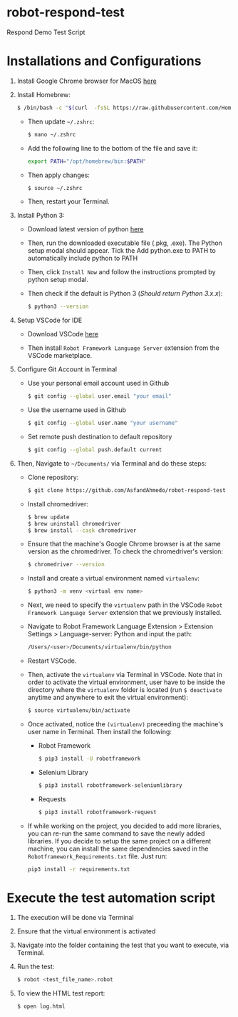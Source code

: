 # robot-respond-test
Respond Demo Test Script

# Installations and Configurations

1. Install Google Chrome browser for MacOS [here](https://www.google.com/chrome/)

2. Install Homebrew:
    ```bash
    $ /bin/bash -c "$(curl  -fsSL https://raw.githubusercontent.com/Homebrew/install/HEAD/install.sh)"
    ```

    - Then update `~/.zshrc`:
        ```bash
        $ nano ~/.zshrc
        ```

    - Add the following line to the bottom of the file and save it:
        ```bash
        export PATH="/opt/homebrew/bin:$PATH"
        ```

    - Then apply changes:
        ```bash
        $ source ~/.zshrc
        ```

    - Then, restart your Terminal.

3. Install Python 3:
    -   Download latest version of python [here](https://www.python.org/downloads/)

    -   Then, run the downloaded executable file (.pkg, .exe). The Python setup modal should appear. Tick the Add python.exe to PATH to automatically include python to PATH

    -   Then, click `Install Now` and follow the instructions prompted by python setup modal.

    -   Then check if the default is Python 3 (*Should return Python 3.x.x*):
        ```bash
        $ python3 --version
        ```

4. Setup VSCode for IDE
    -   Download VSCode [here](https://code.visualstudio.com/download)

    -   Then install `Robot Framework Language Server` extension from the VSCode marketplace.

5. Configure Git Account in Terminal
    -   Use your personal email account used in Github
        ```bash
        $ git config --global user.email "your email"
        ```
    -   Use the username used in Github
        ```bash
        $ git config --global user.name "your username"
        ```
    
    -   Set remote push destination to default repository
        ```bash
        $ git config --global push.default current
        ```

6. Then, Navigate to `~/Documents/` via Terminal and do these steps:
    -   Clone repository:
        ```bash
        $ git clone https://github.com/AsfandAhmedo/robot-respond-test
        ```
    
    -   Install chromedriver:
        ```bash
        $ brew update
        $ brew uninstall chromedriver
        $ brew install --cask chromedriver
        ```

    -   Ensure that the machine's Google Chrome browser is at the same version as the chromedriver. To check the chromedriver's version:
        ```bash
        $ chromedriver --version
        ```

    - Install and create a virtual environment named `virtualenv`:
        ```bash
        $ python3 -m venv <virtual env name>
        ```

    - Next, we need to specify the `virtualenv` path in the VSCode `Robot Framework Language Server` extension that we previously installed.

    - Navigate to Robot Framework Language Extension > Extension Settings > Language-server: Python and input the path:
        ```bash
        /Users/<user>/Documents/virtualenv/bin/python
        ```

    -   Restart VSCode.

    - Then, activate the `virtualenv` via Terminal in VSCode. Note that in order to activate the virtual environment, user have to be inside the directory where the `virtualenv` folder is located (run `$ deactivate` anytime and anywhere to exit the virtual environment):
        ```bash
        $ source virtualenv/bin/activate
        ```

    - Once activated, notice the `(virtualenv)` preceeding the machine's user name in Terminal. Then install the following:
        - Robot Framework
            ```bash
            $ pip3 install -U robotframework
            ```

        - Selenium Library
            ```bash
            $ pip3 install robotframework-seleniumlibrary
            ```

        - Requests
            ```bash
            $ pip3 install robotframework-request

    -   If while working on the project, you decided to add more libraries, you can re-run the same command to save the newly added libraries. If you decide to setup the same project on a different machine, you can install the same dependencies saved in the `Robotframework_Requirements.txt` file. Just run:
        ```bash
        pip3 install -r requirements.txt
        ```

# Execute the test automation script

1. The execution will be done via Terminal

2. Ensure that the virtual environment is activated

3. Navigate into the folder containing the test that you want to execute, via Terminal.

4. Run the test:
    ```bash
    $ robot <test_file_name>.robot
    ```

5. To view the HTML test report:
    ```bash
    $ open log.html
    ```

